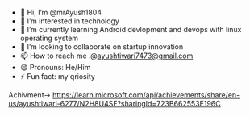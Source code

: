 - 👋 Hi, I’m @mrAyush1804
- 👀 I’m interested in technology
- 🌱 I’m currently learning Android devlopment and devops with linux operating system
- 💞️ I’m looking to collaborate on startup innovation 
- 📫 How to reach me .@ayushtiwari7473@gmail.com
- 😄 Pronouns: He/Him 
- ⚡ Fun fact: my qriosity

Achivment-> https://learn.microsoft.com/api/achievements/share/en-us/ayushtiwari-6277/N2H8U4SF?sharingId=723B662553E196C

<!---
mrAyush1804/mrAyush1804 is a ✨ special ✨ repository because its `README.md` (this file) appears on your GitHub profile.
You can click the Preview link to take a look at your changes.
--->
